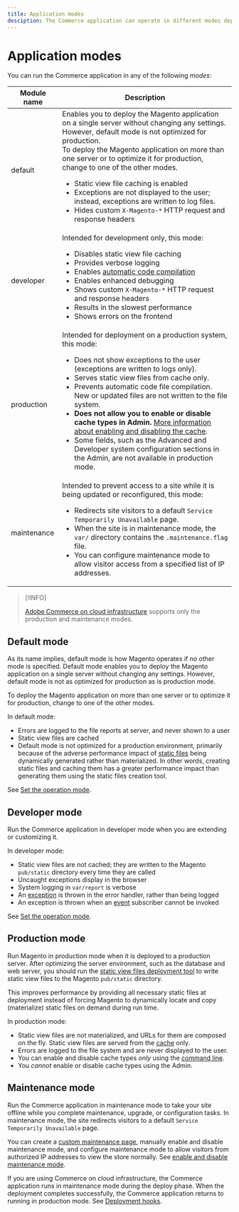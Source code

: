 ```yaml
---
title: Application modes
desciption: The Commerce application can operate in different modes depending on your needs. View a detailed list of the application modes available.
---
```


# Application modes

You can run the Commerce application in any of the following _modes_:

Module name | Description
----------- | -----------
default     | Enables you to deploy the Magento application on a single server without changing any settings. However, default mode is not optimized for production.<br>To deploy the Magento application on more than one server or to optimize it for production, change to one of the other modes.<ul><li>Static view file caching is enabled</li><li>Exceptions are not displayed to the user; instead, exceptions are written to log files.</li><li>Hides custom `X-Magento-*` HTTP request and response headers</li></ul>
developer   | Intended for development only, this mode:<ul><li>Disables static view file caching</li><li>Provides verbose logging</li><li>Enables [automatic code compilation](../cli/code-compiler.md)</li><li>Enables enhanced debugging</li><li>Shows custom <code>X-Magento-*</code> HTTP request and response headers</li><li>Results in the slowest performance</li><li>Shows errors on the frontend</li></ul>
production  | Intended for deployment on a production system, this mode:<ul><li>Does not show exceptions to the user (exceptions are written to logs only).</li><li>Serves static view files from cache only.</li><li>Prevents automatic code file compilation. New or updated files are not written to the file system.</li><li>**Does not allow you to enable or disable cache types in Admin.** [More information about enabling and disabling the cache](../cli/manage-cache.md#config-cli-subcommands-cache-en).</li><li>Some fields, such as the Advanced and Developer system configuration sections in the Admin, are not available in production mode.</li></ul>
maintenance | Intended to prevent access to a site while it is being updated or reconfigured, this mode:<ul><li>Redirects site visitors to a default `Service Temporarily Unavailable` page.</li><li>When the site is in maintenance mode, the `var/` directory contains the `.maintenance.flag` file.</li><li>You can configure maintenance mode to allow visitor access from a specified list of IP addresses.</li></ul>

>[!INFO]
>
>[Adobe Commerce on cloud infrastructure](https://devdocs.magento.com/cloud/bk-cloud.html) supports only the production and maintenance modes.

## Default mode

As its name implies, default mode is how Magento operates if no other mode is specified. Default mode enables you to deploy the Magento application on a single server without changing any settings. However, default mode is not as optimized for production as is production mode.

To deploy the Magento application on more than one server or to optimize it for production, change to one of the other modes.

In default mode:

-  Errors are logged to the file reports at server, and never shown to a user
-  Static view files are cached
-  Default mode is not optimized for a production environment, primarily because of the adverse performance impact of [static files](https://glossary.magento.com/static-files) being dynamically generated rather than materialized. In other words, creating static files and caching them has a greater performance impact than generating them using the static files creation tool.

See [Set the operation mode](../cli/set-mode.md).

## Developer mode

Run the Commerce application in developer mode when you are extending or customizing it.

In developer mode:

-  Static view files are not cached; they are written to the Magento `pub/static` directory every time they are called
-  Uncaught exceptions display in the browser
-  System logging in `var/report` is verbose
-  An [exception](https://glossary.magento.com/exception) is thrown in the error handler, rather than being logged
-  An exception is thrown when an [event](https://glossary.magento.com/event) subscriber cannot be invoked

See [Set the operation mode](../cli/set-mode.md).

## Production mode

Run Magento in production mode when it is deployed to a production server. After optimizing the server environment, such as the database and web server, you should run the [static view files deployment tool](../cli/static-view-file-deployment.md) to write static view files to the Magento `pub/static` directory.

This improves performance by providing all necessary static files at deployment instead of forcing Magento to dynamically locate and copy (materialize) static files on demand during run time.

In production mode:

- Static view files are not materialized, and URLs for them are composed on the fly. Static view files are served from the [cache](https://glossary.magento.com/cache) only.
- Errors are logged to the file system and are never displayed to the user.
- You can enable and disable cache types _only_ using the [command line](../cli/manage-cache.md#config-cli-subcommands-cache-en).
- You _cannot_ enable or disable cache types using the Admin.

## Maintenance mode

Run the Commerce application in maintenance mode to take your site offline while you complete maintenance, upgrade, or configuration tasks.  In maintenance mode, the site redirects visitors to a default `Service Temporarily Unavailable` page.

You can create a [custom maintenance page](https://experienceleague.adobe.com/docs/commerce-operations/upgrade-guide/troubleshooting/maintenance-mode-options.html), manually enable and disable maintenance mode, and configure maintenance mode to allow visitors from authorized IP addresses to view the store normally. See [enable and disable maintenance mode](https://devdocs.magento.com/guides/v2.4/install-gde/install/cli/install-cli-subcommands-maint.html).

If you are using Commerce on cloud infrastructure, the Commerce application runs in maintenance mode during the deploy phase. When the deployment completes successfully, the Commerce application returns to running in production mode. See [Deployment hooks](https://devdocs.magento.com/cloud/reference/discover-deploy.html#cloud-deploy-over-phases-hook).
